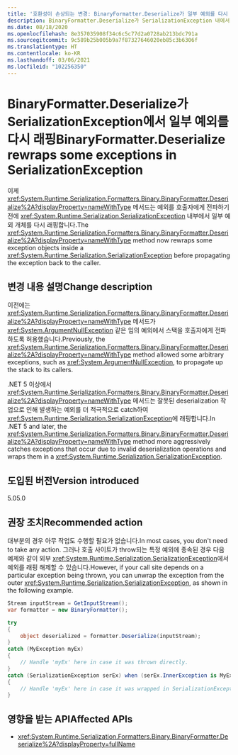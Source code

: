 ```yaml
---
title: '호환성이 손상되는 변경: BinaryFormatter.Deserialize가 일부 예외를 다시 래핑함'
description: BinaryFormatter.Deserialize가 SerializationException 내에서 일부 예외 개체를 다시 래핑하는 .NET 5의 호환성이 손상되는 변경에 관해 알아봅니다.
ms.date: 08/18/2020
ms.openlocfilehash: 8e357035908f34c6c5c77d2a0728ab213bdc791a
ms.sourcegitcommit: 9c589b25b005b9a7f87327646020eb85c3b6306f
ms.translationtype: HT
ms.contentlocale: ko-KR
ms.lasthandoff: 03/06/2021
ms.locfileid: "102256350"
---
```

# <a name="binaryformatterdeserialize-rewraps-some-exceptions-in-serializationexception"></a><span data-ttu-id="bd393-103">BinaryFormatter.Deserialize가 SerializationException에서 일부 예외를 다시 래핑</span><span class="sxs-lookup"><span data-stu-id="bd393-103">BinaryFormatter.Deserialize rewraps some exceptions in SerializationException</span></span>

<span data-ttu-id="bd393-104">이제 <xref:System.Runtime.Serialization.Formatters.Binary.BinaryFormatter.Deserialize%2A?displayProperty=nameWithType> 메서드는 예외를 호출자에게 전파하기 전에 <xref:System.Runtime.Serialization.SerializationException> 내부에서 일부 예외 개체를 다시 래핑합니다.</span><span class="sxs-lookup"><span data-stu-id="bd393-104">The <xref:System.Runtime.Serialization.Formatters.Binary.BinaryFormatter.Deserialize%2A?displayProperty=nameWithType> method now rewraps some exception objects inside a <xref:System.Runtime.Serialization.SerializationException> before propagating the exception back to the caller.</span></span>

## <a name="change-description"></a><span data-ttu-id="bd393-105">변경 내용 설명</span><span class="sxs-lookup"><span data-stu-id="bd393-105">Change description</span></span>

<span data-ttu-id="bd393-106">이전에는 <xref:System.Runtime.Serialization.Formatters.Binary.BinaryFormatter.Deserialize%2A?displayProperty=nameWithType> 메서드가 <xref:System.ArgumentNullException> 같은 임의 예외에서 스택을 호출자에게 전파하도록 허용했습니다.</span><span class="sxs-lookup"><span data-stu-id="bd393-106">Previously, the <xref:System.Runtime.Serialization.Formatters.Binary.BinaryFormatter.Deserialize%2A?displayProperty=nameWithType> method allowed some arbitrary exceptions, such as <xref:System.ArgumentNullException>, to propagate up the stack to its callers.</span></span>

<span data-ttu-id="bd393-107">.NET 5 이상에서 <xref:System.Runtime.Serialization.Formatters.Binary.BinaryFormatter.Deserialize%2A?displayProperty=nameWithType> 메서드는 잘못된 deserialization 작업으로 인해 발생하는 예외를 더 적극적으로 catch하여 <xref:System.Runtime.Serialization.SerializationException>에 래핑합니다.</span><span class="sxs-lookup"><span data-stu-id="bd393-107">In .NET 5 and later, the <xref:System.Runtime.Serialization.Formatters.Binary.BinaryFormatter.Deserialize%2A?displayProperty=nameWithType> method more aggressively catches exceptions that occur due to invalid deserialization operations and wraps them in a <xref:System.Runtime.Serialization.SerializationException>.</span></span>

## <a name="version-introduced"></a><span data-ttu-id="bd393-108">도입된 버전</span><span class="sxs-lookup"><span data-stu-id="bd393-108">Version introduced</span></span>

<span data-ttu-id="bd393-109">5.0</span><span class="sxs-lookup"><span data-stu-id="bd393-109">5.0</span></span>

## <a name="recommended-action"></a><span data-ttu-id="bd393-110">권장 조치</span><span class="sxs-lookup"><span data-stu-id="bd393-110">Recommended action</span></span>

<span data-ttu-id="bd393-111">대부분의 경우 아무 작업도 수행할 필요가 없습니다.</span><span class="sxs-lookup"><span data-stu-id="bd393-111">In most cases, you don't need to take any action.</span></span> <span data-ttu-id="bd393-112">그러나 호출 사이트가 throw되는 특정 예외에 종속된 경우 다음 예제와 같이 외부 <xref:System.Runtime.Serialization.SerializationException>에서 예외를 래핑 해제할 수 있습니다.</span><span class="sxs-lookup"><span data-stu-id="bd393-112">However, if your call site depends on a particular exception being thrown, you can unwrap the exception from the outer <xref:System.Runtime.Serialization.SerializationException>, as shown in the following example.</span></span>

```csharp
Stream inputStream = GetInputStream();
var formatter = new BinaryFormatter();

try
{
    object deserialized = formatter.Deserialize(inputStream);
}
catch (MyException myEx)
{
    // Handle 'myEx' here in case it was thrown directly.
}
catch (SerializationException serEx) when (serEx.InnerException is MyException myEx)
{
    // Handle 'myEx' here in case it was wrapped in SerializationException.
}
```

## <a name="affected-apis"></a><span data-ttu-id="bd393-113">영향을 받는 API</span><span class="sxs-lookup"><span data-stu-id="bd393-113">Affected APIs</span></span>

- <xref:System.Runtime.Serialization.Formatters.Binary.BinaryFormatter.Deserialize%2A?displayProperty=fullName>

<!--

### Affected APIs

- `Overload:System.Runtime.Serialization.Formatters.Binary.BinaryFormatter.Deserialize`

### Category

Serialization

-->
